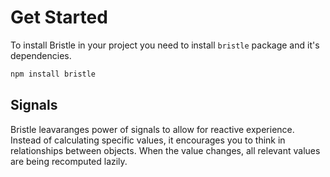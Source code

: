 <script setup>
import Example from './components/examples/HeroExample.vue'
import BCodeblock from './components/BristleCodeblock.vue'
import { Circle } from '../src/primitives/Circle'
import { Line } from '../src/primitives/Line'
import { computed } from 'signia'
import { GenerativeCollection } from '../src/primitives/GenerativeCollection'
import Block from './components/Block.vue'

</script>
# Get Started
To install Bristle in your project you need to install `bristle` package and it's dependencies.
```bash
npm install bristle
```

<Block name="getStarted" />


## Signals
Bristle leavaranges power of signals to allow for reactive experience. Instead of calculating specific values, it encourages you to think in relationships between objects. When the value changes, all relevant values are being recomputed lazily.